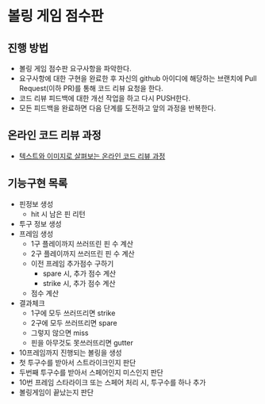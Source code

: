 # 볼링 게임 점수판
## 진행 방법
* 볼링 게임 점수판 요구사항을 파악한다.
* 요구사항에 대한 구현을 완료한 후 자신의 github 아이디에 해당하는 브랜치에 Pull Request(이하 PR)를 통해 코드 리뷰 요청을 한다.
* 코드 리뷰 피드백에 대한 개선 작업을 하고 다시 PUSH한다.
* 모든 피드백을 완료하면 다음 단계를 도전하고 앞의 과정을 반복한다.

## 온라인 코드 리뷰 과정
* [텍스트와 이미지로 살펴보는 온라인 코드 리뷰 과정](https://github.com/next-step/nextstep-docs/tree/master/codereview)

## 기능구현 목록
* 핀정보 생성
  * hit 시 남은 핀 리턴
* 투구 정보 생성
* 프레임 생성
  * 1구 플레이까지 쓰러뜨린 핀 수 계산
  * 2구 플레이까지 쓰러뜨린 핀 수 계산
  * 이전 프레임 추가점수 구하기
    * spare 시, 추가 점수 계산
    * strike 시, 추가 점수 계산
  * 점수 계산
* 결과체크
  * 1구에 모두 쓰러뜨리면 strike
  * 2구에 모두 쓰러뜨리면 spare
  * 그렇지 않으면 miss
  * 핀을 아무것도 못쓰러뜨리면 gutter
* 10프레임까지 진행되는 볼링을 생성
* 첫 투구수를 받아서 스트라이크인지 판단
* 두번째 투구수를 받아서 스페어인지 미스인지 판단
* 10번 프레임 스타라이크 또는 스페어 처리 시, 투구수를 하나 추가
* 볼링게임이 끝났는지 판단
